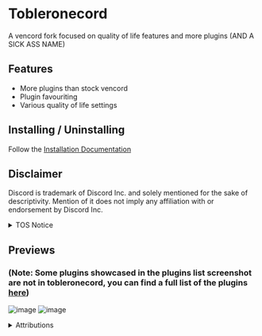 # Tobleronecord

A vencord fork focused on quality of life features and more plugins (AND A SICK ASS NAME)

## Features

-   More plugins than stock vencord
-   Plugin favouriting
-   Various quality of life settings
  
## Installing / Uninstalling

Follow the [Installation Documentation](https://github.com/cheesesamwich/Tobleronecord/blob/main/docs/1_INSTALLING.md)

## Disclaimer

Discord is trademark of Discord Inc. and solely mentioned for the sake of descriptivity.
Mention of it does not imply any affiliation with or endorsement by Discord Inc.

<details>
<summary>TOS Notice</summary>
   
Client modifications ARE against Discord’s Terms of Service.

However, Discord is pretty indifferent about them and there are no known cases of users getting banned for using client mods! So you should generally be fine as long as you don’t use any plugins that implement abusive behaviour. But no worries, all inbuilt plugins are safe to use! (i hope, oops, dont quote me on that.)

Regardless, if your account is very important to you and it getting disabled would be a disaster for you, you should probably not use any client mods, just to be safe

ALSO, People still have the right to ban you from their server for whatever reason they like, showcasing your client mods may lead to yourself being banned from that server.

</details>

## Previews
### (Note: Some plugins showcased in the plugins list screenshot are not in tobleronecord, you can find a full list of the plugins [here](https://github.com/cheesesamwich/Tobleronecord/tree/main/src/tobleroneplugins))
![image](https://github.com/cheesesamwich/Tobleronecord/assets/149597648/154f31fb-fa4c-4709-b07f-17a0bc93e15e)
![image](https://github.com/cheesesamwich/Tobleronecord/assets/149597648/e68fdc98-5490-49d5-94cc-961e96c477d9)

<details>
<summary>Attributions</summary>

Here you can find credits for all of the code I used in tobleronecord

### Toblerone Plugins

A LOT are by me, otherwise the developer is credited in the authors field of the plugin.

### Suncord/Equicord Plugins

Tobleronecord includes a few plugins (and utils they require) originally from [Suncord](https://github.com/verticalsync/Suncord) or [Equicord](https://github.com/Equicord/Equicord). All authors *should* have been credited in the authors field of their plugins, but there might be a few null references to the devs construct.
If you are one of the original authors and have concerns about the inclusion, removal, or attribution of your code, feel free to contact me on discord :3.

</details>

